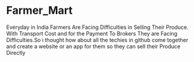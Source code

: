 # Farmer_Mart
Everyday in India Farmers Are Facing Difficulties in Selling Their Produce. With Transport Cost and for the Payment To Brokers They are Facing  Difficulties.So i thought how about all the techies in github come together and create a website or an app for them so they can sell their Produce Directly
